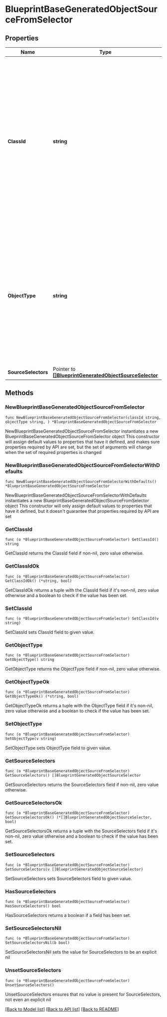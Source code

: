 # BlueprintBaseGeneratedObjectSourceFromSelector

## Properties

Name | Type | Description | Notes
------------ | ------------- | ------------- | -------------
**ClassId** | **string** | The fully-qualified name of the instantiated, concrete type. This property is used as a discriminator to identify the type of the payload when marshaling and unmarshaling data. The enum values provides the list of concrete types that can be instantiated from this abstract type. | 
**ObjectType** | **string** | The fully-qualified name of the instantiated, concrete type. The value should be the same as the &#39;ClassId&#39; property. The enum values provides the list of concrete types that can be instantiated from this abstract type. | 
**SourceSelectors** | Pointer to [**[]BlueprintGeneratedObjectSourceSelector**](BlueprintGeneratedObjectSourceSelector.md) |  | [optional] 

## Methods

### NewBlueprintBaseGeneratedObjectSourceFromSelector

`func NewBlueprintBaseGeneratedObjectSourceFromSelector(classId string, objectType string, ) *BlueprintBaseGeneratedObjectSourceFromSelector`

NewBlueprintBaseGeneratedObjectSourceFromSelector instantiates a new BlueprintBaseGeneratedObjectSourceFromSelector object
This constructor will assign default values to properties that have it defined,
and makes sure properties required by API are set, but the set of arguments
will change when the set of required properties is changed

### NewBlueprintBaseGeneratedObjectSourceFromSelectorWithDefaults

`func NewBlueprintBaseGeneratedObjectSourceFromSelectorWithDefaults() *BlueprintBaseGeneratedObjectSourceFromSelector`

NewBlueprintBaseGeneratedObjectSourceFromSelectorWithDefaults instantiates a new BlueprintBaseGeneratedObjectSourceFromSelector object
This constructor will only assign default values to properties that have it defined,
but it doesn't guarantee that properties required by API are set

### GetClassId

`func (o *BlueprintBaseGeneratedObjectSourceFromSelector) GetClassId() string`

GetClassId returns the ClassId field if non-nil, zero value otherwise.

### GetClassIdOk

`func (o *BlueprintBaseGeneratedObjectSourceFromSelector) GetClassIdOk() (*string, bool)`

GetClassIdOk returns a tuple with the ClassId field if it's non-nil, zero value otherwise
and a boolean to check if the value has been set.

### SetClassId

`func (o *BlueprintBaseGeneratedObjectSourceFromSelector) SetClassId(v string)`

SetClassId sets ClassId field to given value.


### GetObjectType

`func (o *BlueprintBaseGeneratedObjectSourceFromSelector) GetObjectType() string`

GetObjectType returns the ObjectType field if non-nil, zero value otherwise.

### GetObjectTypeOk

`func (o *BlueprintBaseGeneratedObjectSourceFromSelector) GetObjectTypeOk() (*string, bool)`

GetObjectTypeOk returns a tuple with the ObjectType field if it's non-nil, zero value otherwise
and a boolean to check if the value has been set.

### SetObjectType

`func (o *BlueprintBaseGeneratedObjectSourceFromSelector) SetObjectType(v string)`

SetObjectType sets ObjectType field to given value.


### GetSourceSelectors

`func (o *BlueprintBaseGeneratedObjectSourceFromSelector) GetSourceSelectors() []BlueprintGeneratedObjectSourceSelector`

GetSourceSelectors returns the SourceSelectors field if non-nil, zero value otherwise.

### GetSourceSelectorsOk

`func (o *BlueprintBaseGeneratedObjectSourceFromSelector) GetSourceSelectorsOk() (*[]BlueprintGeneratedObjectSourceSelector, bool)`

GetSourceSelectorsOk returns a tuple with the SourceSelectors field if it's non-nil, zero value otherwise
and a boolean to check if the value has been set.

### SetSourceSelectors

`func (o *BlueprintBaseGeneratedObjectSourceFromSelector) SetSourceSelectors(v []BlueprintGeneratedObjectSourceSelector)`

SetSourceSelectors sets SourceSelectors field to given value.

### HasSourceSelectors

`func (o *BlueprintBaseGeneratedObjectSourceFromSelector) HasSourceSelectors() bool`

HasSourceSelectors returns a boolean if a field has been set.

### SetSourceSelectorsNil

`func (o *BlueprintBaseGeneratedObjectSourceFromSelector) SetSourceSelectorsNil(b bool)`

 SetSourceSelectorsNil sets the value for SourceSelectors to be an explicit nil

### UnsetSourceSelectors
`func (o *BlueprintBaseGeneratedObjectSourceFromSelector) UnsetSourceSelectors()`

UnsetSourceSelectors ensures that no value is present for SourceSelectors, not even an explicit nil

[[Back to Model list]](../README.md#documentation-for-models) [[Back to API list]](../README.md#documentation-for-api-endpoints) [[Back to README]](../README.md)


